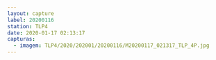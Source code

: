 ```yaml
---
layout: capture
label: 20200116
station: TLP4
date: 2020-01-17 02:13:17
capturas:
  - imagem: TLP4/2020/202001/20200116/M20200117_021317_TLP_4P.jpg
---
```

